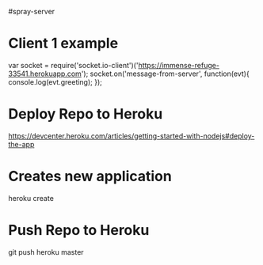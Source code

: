 #spray-server



# Client 1 example

var socket = require('socket.io-client')('https://immense-refuge-33541.herokuapp.com');
socket.on('message-from-server', function(evt){
	console.log(evt.greeting);
});

# Deploy Repo to Heroku

https://devcenter.heroku.com/articles/getting-started-with-nodejs#deploy-the-app


# Creates new application
heroku create

# Push Repo to Heroku
git push heroku master
